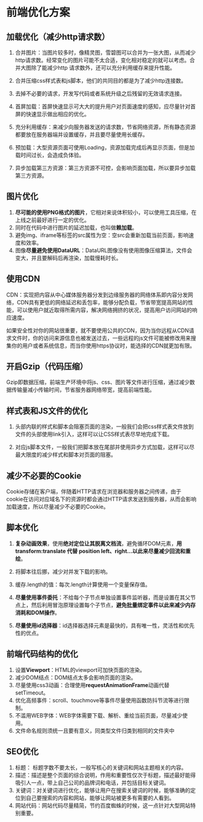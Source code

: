 # 前端优化方案

## 加载优化（减少http请求数）

1. 合并图片：当图片较多时，像精灵图，雪碧图可以合并为一张大图，从而减少http请求数。经常变化的图片可能不太合适，变化相对稳定的就可以考虑。合并大图除了能减少http 请求数外，还可以充分利用缓存来提升性能。

2. 合并压缩css样式表和js脚本，他们的共同目的都是为了减少http连接数。

3. 去掉不必要的请求，开发写代码或者系统升级之后残留的无效请求连接。

4. 首屏加载：首屏快速显示可大大的提升用户对页面速度的感知，应尽量针对首屏的快速显示做出相应的优化。

5. 充分利用缓存：来减少向服务器发送的请求数，节省网络资源，所有静态资源都要放在服务器端并设置缓存，并且要尽量使用长缓存。

6.  预加载：大型资源页面可使用Loading，资源加载完成后再显示页面，但是加载时间过长，会造成负体验。

7. 异步加载第三方资源：第三方资源不可控，会影响页面加载，所以要异步加载第三方资源。


## 图片优化

1. **尽可能的使用PNG格式的图片**，它相对来说体积较小，可以使用工具压缩，在上线之前最好进行一定的优化。
2. 同时在代码中进行图片的延迟加载，也叫做**赖加载**。
3. 避免img、iframe等标签的src属性为空：空src会重新加载当前页面，影响速度和效率。
4. 图像**尽量避免使用DataURL**：DataURL图像没有使用图像压缩算法，文件会变大，并且要解码后再渲染，加载慢耗时长。

## 使用CDN

CDN：实现把内容从中心媒体服务器分发到边缘服务器的网络体系即内容分发网络，CDN具有更低的网络延迟和丢包率，能够分配负载，节省带宽提高网站的性能，可以使用户就近取得所需内容，解决网络拥挤的状况，提高用户访问网站的响应速度。

如果安全性对你的网站很重要，就不要使用公共的CDN，因为当你远程从CDN请求文件时，你的访问来源信息也被发送过去，一些远程的js文件可能被修改用来搜集你的用户或者系统信息，而当你使用https协议时，能选择的CDN就更加有限。

## 开启Gzip（代码压缩）

Gzip即数据压缩，前端生产环境中将js、css、图片等文件进行压缩，通过减少数据传输量减小传输时间，节省服务器网络带宽，提高前端性能。

## 样式表和JS文件的优化

1. 头部内联的样式和脚本会阻塞页面的渲染，一般我们会把css样式表文件放到文件的头部使用link引入，这样可以让CSS样式表尽早地完成下载。

2. 对应js脚本文件，一般我们把脚本放在尾部并使用异步方式加载，这样可以尽最大限度的减少样式和脚本对页面的阻塞。

## 减少不必要的Cookie

Cookie存储在客户端，伴随着HTTP请求在浏览器和服务器之间传递，由于cookie在访问对应域名下的资源时都会通过HTTP请求发送到服务器，从而会影响加载速度，所以尽量减少不必要的Cookie。


## 脚本优化

1.  **复杂动画效果**，使用**绝对定位让其脱离文档流**，避免循环DOM元素，**用transform:translate 代替 position  left、right...以此来尽量减少回流和重绘**。

2. 将脚本往后挪，减少对并发下载的影响。

3. 缓存.length的值：每次.length计算使用一个变量保存值。

4. **尽量使用事件委托**：不给每个子节点单独设置事件监听器，而是设置在其父节点上，然后利用冒泡原理设置每个子节点，**避免批量绑定事件以此来减少内存消耗和DOM操作**。

5. **尽量使用id选择器**：id选择器选择元素是最快的，具有唯一性，灵活性和优先性的优点。

## 前端代码结构的优化

1. 设置**Viewport**：HTML的viewport可加快页面的渲染。
2. 减少DOM结点：DOM结点太多会影响页面的渲染。
3. 尽量使用css3动画：合理使用**requestAnimationFrame**动画代替setTimeout。
4. 优化高频事件：scroll、touchmove等事件尽量使用函数防抖节流等进行限制。
5.  不滥用WEB字体：WEB字体需要下载、解析、重绘当前页面，尽量减少使用。
6.  文件命名规则须统一且要有意义，同类型文件归类到相同的文件夹中

## SEO优化

1.  标题： 标题字数不要太长，一般写核心的关键词和网站主题相关的内容。
2.  描述：描述是整个页面的综合说明，作用和重要性仅次于标题，描述最好能得吸引人一点，带上自己公司的品牌词和电话，并包括目标关键词。
3.  关键词：对关键词进行优化，能够让用户在搜索关键词的时候，能够准确的定位到自己要搜索的内容和网站，能够让网站被更多有需要的人看到。
4. 网站代码：网站代码尽量精简，节约百度蜘蛛的时候，这一点针对大型网站特别重要。

